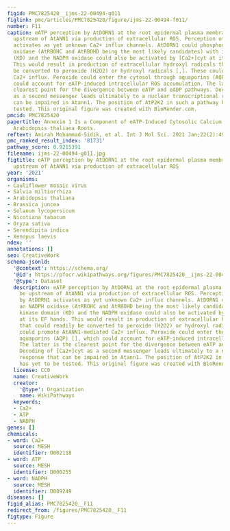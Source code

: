 ```yaml
---
figid: PMC7825420__ijms-22-00494-g011
figlink: pmc/articles/PMC7825420/figure/ijms-22-00494-f011/
number: F11
caption: eATP perception by AtDORN1 at the root epidermal plasma membrane could be
  upstream of AtANN1 via production of extracellular ROS. Perception of eATP by AtDORN1
  activates as yet unknown Ca2+ influx channels. AtDORN1 could phosphorylate an NADPH
  oxidase (AtRBOHC and AtRBOHD being the most likely candidates) with its kinase domain
  (KD) and the NADPH oxidase could also be activated by [Ca2+]cyt at its EF hands.
  This would result in production of extracellular hydroxyl radicals that could readily
  be converted to peroxide (H2O2) or hydroxyl radicals [,]. These could promote AtANN1-mediated
  Ca2+ influx. Peroxide could enter the cytosol through aquaporins (AQP) [], which
  could account for eATP-induced intracellular ROS accumulation. The latter is the
  clearest point for the divergence between eATP and eADP pathways. Decoding of [Ca2+]cyt
  as a second messenger leads ultimately to a nuclear transcriptional response that
  can be impaired in Atann1. The position of AtP2K2 in such a pathway has yet to be
  tested. This original figure was created with BioRender.com.
pmcid: PMC7825420
papertitle: Annexin 1 Is a Component of eATP-Induced Cytosolic Calcium Elevation in
  Arabidopsis thaliana Roots.
reftext: Amirah Mohammad-Sidik, et al. Int J Mol Sci. 2021 Jan;22(2):494.
pmc_ranked_result_index: '81731'
pathway_score: 0.9215391
filename: ijms-22-00494-g011.jpg
figtitle: eATP perception by AtDORN1 at the root epidermal plasma membrane could be
  upstream of AtANN1 via production of extracellular ROS
year: '2021'
organisms:
- Cauliflower mosaic virus
- Salvia miltiorrhiza
- Arabidopsis thaliana
- Brassica juncea
- Solanum lycopersicum
- Nicotiana tabacum
- Oryza sativa
- Serendipita indica
- Xenopus laevis
ndex: ''
annotations: []
seo: CreativeWork
schema-jsonld:
  '@context': https://schema.org/
  '@id': https://pfocr.wikipathways.org/figures/PMC7825420__ijms-22-00494-g011.html
  '@type': Dataset
  description: eATP perception by AtDORN1 at the root epidermal plasma membrane could
    be upstream of AtANN1 via production of extracellular ROS. Perception of eATP
    by AtDORN1 activates as yet unknown Ca2+ influx channels. AtDORN1 could phosphorylate
    an NADPH oxidase (AtRBOHC and AtRBOHD being the most likely candidates) with its
    kinase domain (KD) and the NADPH oxidase could also be activated by [Ca2+]cyt
    at its EF hands. This would result in production of extracellular hydroxyl radicals
    that could readily be converted to peroxide (H2O2) or hydroxyl radicals [,]. These
    could promote AtANN1-mediated Ca2+ influx. Peroxide could enter the cytosol through
    aquaporins (AQP) [], which could account for eATP-induced intracellular ROS accumulation.
    The latter is the clearest point for the divergence between eATP and eADP pathways.
    Decoding of [Ca2+]cyt as a second messenger leads ultimately to a nuclear transcriptional
    response that can be impaired in Atann1. The position of AtP2K2 in such a pathway
    has yet to be tested. This original figure was created with BioRender.com.
  license: CC0
  name: CreativeWork
  creator:
    '@type': Organization
    name: WikiPathways
  keywords:
  - Ca2+
  - ATP
  - NADPH
genes: []
chemicals:
- word: Ca2+
  source: MESH
  identifier: D002118
- word: ATP
  source: MESH
  identifier: D000255
- word: NADPH
  source: MESH
  identifier: D009249
diseases: []
figid_alias: PMC7825420__F11
redirect_from: /figures/PMC7825420__F11
figtype: Figure
---
```

